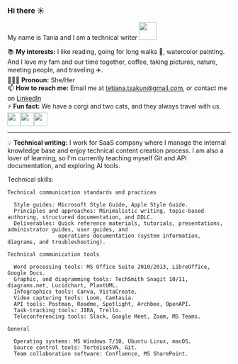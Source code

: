### Hi there :sunny:

My name is Tania and I am a technical writer <img height="40" src="https://user-images.githubusercontent.com/112710487/233798019-fd088341-6628-4b55-92ca-c7f183f6fbcc.png">

📚 **My interests:** I like reading, going for long walks :paw_prints:, watercolor painting. And I love my fam and our time together, coffee, taking pictures, nature, meeting people, and traveling ✈️.<br>
👩🏾‍💻 **Pronoun:** She/Her<br>
📫 **How to reach me:** Email me at tetiana.tsakun@gmail.com, or contact me on [LinkedIn](https://www.linkedin.com/in/tania-tsakun-704a47176/)<br>
⚡ **Fun fact:** We have a corgi and two cats, and they always travel with us. <img height="30" src="https://user-images.githubusercontent.com/112710487/233803159-f6a9ee74-03aa-4cbf-bbba-e0e6b45e35a4.png"><img height="30" src="https://user-images.githubusercontent.com/112710487/233803263-34a4e46f-09a9-4ebb-b7fa-2a9a46100592.png"><img height="30" src="https://user-images.githubusercontent.com/112710487/233803419-4a2668a9-7e16-4f3e-8818-40701b0d855e.png">

___

💡 **Technical writing:** I work for SaaS company where I manage the internal knowledge base and enjoy technical content creation process. I am also a lover of learning, so I'm currently teaching myself Git and API documentation, and exploring AI tools.<br>

Technical skills:

```
Technical communication standards and practices

  Style guides: Microsoft Style Guide, Apple Style Guide.
  Principles and approaches: Minimalistic writing, topic-based authoring, structured documentation, and DDLC.
  Deliverables: Quick reference materials, tutorials, presentations, administrator guides, user guides, and 
                operations documentation (system information,   diagrams, and troubleshooting).

Technical communication tools

  Word processing tools: MS Office Suite 2010/2013, LibreOffice, Google Docs. 
  Graphic, and diagramming tools: TechSmith Snagit 10/11, diagrams.net, Lucidchart, PlantUML.
  Infographics tools: Canva, VistaCreate.
  Video capturing tools: Loom, Camtasia.
  API tools: Postman, Readme, Spotlight, Archbee, OpenAPI.
  Task-tracking tools: JIRA, Trello.
  Teleconferencing tools: Slack, Google Meet, Zoom, MS Teams.

General

  Operating systems: MS Windows 7/10, Ubuntu Linux, macOS.
  Source control tools: TortoiseSVN, Git.
  Team collaboration software: Confluence, MS SharePoint.
```
